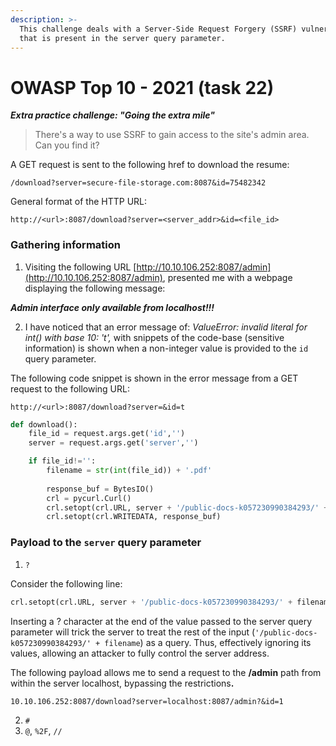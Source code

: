 ```yaml
---
description: >-
  This challenge deals with a Server-Side Request Forgery (SSRF) vulnerability
  that is present in the server query parameter.
---
```


# OWASP Top 10 - 2021 (task 22)

_**Extra practice challenge: "Going the extra mile"**_

> There's a way to use SSRF to gain access to the site's admin area. Can you find it?

A GET request is sent to the following href to download the resume:

`/download?server=secure-file-storage.com:8087&id=75482342`

General format of the HTTP URL:

`http://<url>:8087/download?server=<server_addr>&id=<file_id>`



### Gathering information&#x20;

1. Visiting the following URL [http://10.10.106.252:8087/admin](http://10.10.106.252:8087/admin), presented me with a webpage displaying the following message:&#x20;

_**Admin interface only available from localhost!!!**_

2. I have noticed that an error message of: _ValueError: invalid literal for int() with base 10: 't',_ with snippets of the code-base (sensitive information) is shown when a non-integer value is provided to the `id` query parameter.&#x20;

The following code snippet is shown in the error message from a GET request to the following URL:

`http://<url>:8087/download?server=&id=t`

```python
def download():
    file_id = request.args.get('id','')
    server = request.args.get('server','')

    if file_id!='':
        filename = str(int(file_id)) + '.pdf'
        
        response_buf = BytesIO()
        crl = pycurl.Curl()
        crl.setopt(crl.URL, server + '/public-docs-k057230990384293/' + filename)
        crl.setopt(crl.WRITEDATA, response_buf)
```

### Payload to the `server` query parameter

1. `?`

Consider the following line:&#x20;

```python
crl.setopt(crl.URL, server + '/public-docs-k057230990384293/' + filename)
```

Inserting a ? character at the end of the value passed to the server query parameter will trick the server to treat the rest of the input (`'/public-docs-k057230990384293/' + filename`) as a query. Thus, effectively ignoring its values, allowing an attacker to fully control the server address.

The following payload allows me to send a request to the **/admin** path from within the server localhost, bypassing the restriction&#x73;**.**

`10.10.106.252:8087/download?server=localhost:8087/admin?&id=1`



2. `#`
3. `@`, `%2F`, `//`

